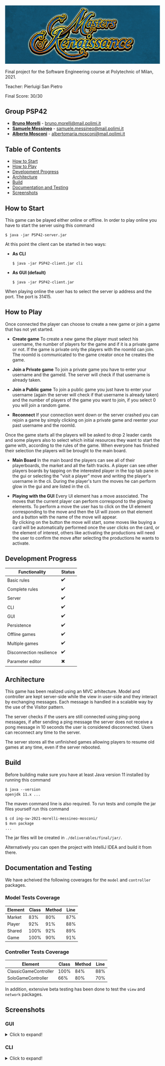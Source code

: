 ![game banner](screenshots/banner.png)

Final project for the Software Engineering course at Polytechnic of Milan, 2021.

Teacher: Pierluigi San Pietro

Final Score: 30/30 

## Group PSP42
- **[Bruno Morelli](https://github.com/BrunoMor99)** - bruno.morelli@mail.polimi.it
- **[Samuele Messineo](https://github.com/SamueleMessineo)** - samuele.messineo@mail.polimi.it
- **[Alberto Mosconi](https://github.com/albertomosconi)** - albertomaria.mosconi@mail.polimi.it

## Table of Contents
- [How to Start](#how-to-start "How to Start")
- [How to Play](#how-to-play "How to Play")
- [Development Progress](#development-progress "Development Progress")
- [Architecture](#architecture "Architecture")
- [Build](#build "Build")
- [Documentation and Testing](#documentation-and-testing "Documentation and Testing")
- [Screenshots](#screenshots "Screenshots")

## How to Start
This game can be played either online or offline. In order to play online you have to start the server using this command 
```
$ java -jar PSP42-server.jar
```
At this point the client can be started in two ways:
- **As CLI**
   ```
  $ java -jar PSP42-client.jar cli
  ```
- **As GUI (default)**
  ```
  $ java -jar PSP42-client.jar 
  ```
 
When playing online the user has to select the server ip address and the port. The port is 31415.

## How to Play
Once connected the player can choose to create a new game or join a game that has not yet started.

- **Create game**
      To create a new game the player must select his username, the number of players for the game and if it is a private game or not. If the game is
      private only the players with the roomId can join. The roomId is communicated to the game creator once he creates the game.
   
- **Join a Private game**
      To join a private game you have to enter your username and the gameId. The server will check if that username is already taken.
      
- **Join a Public game**
      To join a public game you just have to enter your username (again the server will check if that username is already taken) and the number of players
      of the game you want to join, if you select 0 you will join a random game.
      
- **Reconnect**
      If your connection went down or the server crashed you can rejoin a game by simply clicking on join a private game and reenter your past username and
      the roomId.

Once the game starts all the players will be asked to drop 2 leader cards and some players also to select which initial resources they want to start the game with, according to the rules of the game.
When everyone has finished their selection the players will be brought to the main board.

- **Main Board**
      In the main board the players can see all of their playerboards, the market and all the faith tracks. A player can see other players boards by 
      tapping on the interested player in the top tab pane in the gui or selecting the "visit a player" move and writing the player's username in the cli.
      During the player's turn the moves he can perform glow in the gui and are listed in the cli.
      
- **Playing with the GUI**
      Every UI element has a move associated. The moves that the current player can perform correspond to the glowing elements. To perform a move the user has to click on the UI element corresponding to the move and then the UI will zoom on that element and a button with the name of the move will appear.  
      By clicking on the button the move will start, some moves like buying a card will be automatically performed once the user clicks on the card, or the element of interest, others like activating the productions will need the user to confirm the move after selecting the productions he wants to activate.
      
## Development Progress
| Functionality | Status |
|--- | --- | 
|Basic rules|✔️|
|Complete rules|✔️|
|Server|✔️|
|CLI|✔️|
|GUI|✔️|
|Persistence|✔️|
|Offline games|✔️|
|Multiple games|✔️|
|Disconnection resilience|✔️|
|Parameter editor|✖️|

## Architecture

This game has been realized using an MVC arhitecture. Model and controller are kept server-side while the view in user-side and they interact by exchanging messages. Each message is handled in a scalable way by the use of the Visitor pattern.

The server checks if the users are still connected using ping-pong messages, if after sending a ping message the server does not receive a pong message in 10 seconds the user is considered disconnected. Users can reconnect any time to the server.

The server stores all the unfinished games allowing players to resume old games at any time, even if the server rebooted.

## Build

Before building make sure you have at least Java version 11 installed by running this command
```
$ java --version
openjdk 11.x ...
```
The maven command line is also required. To run tests and compile the jar files yourself run this command
```
$ cd ing-sw-2021-morelli-messineo-mosconi/
$ mvn package
...
```
The jar files will be created in `./deliverables/final/jar/`.

Alternatively you can open the project with IntelliJ IDEA and build it from there.

## Documentation and Testing

We have acheived the following coverages for the `model` and `controller` packages.

### Model Tests Coverage
|Element |Class |Method |Line |
---|---|---|---|
Market|83%|80%|87%|
Player|92%|91%|88%|
Shared|100%|92%|89%|
Game|100%|90%|91%|

### Controller Tests Coverage
|Element |Class |Method |Line |
---|---|---|---|
ClassicGameController|100%|84%|88%|
SoloGameController|66%|80%|70%|

In addition, extensive beta testing has been done to test the `view` and `network` packages.

## Screenshots

### GUI
<details>
  <summary>Click to expand!</summary>

  ![first scene](screenshots/gui/first-scene.png)

  ![initial resources](screenshots/gui/initial-resources.png)

  ![initial leaders](screenshots/gui/initial-leaders.png)

  ![playing](screenshots/gui/playing.png)

  ![cards market](screenshots/gui/cards.png)

  ![marbles grid](screenshots/gui/marbles.png)

  ![activate productions](screenshots/gui/productions.png)

  ![game over](screenshots/gui/game-over.png)
</details>

### CLI
<details>
  <summary>Click to expand!</summary>

  ![first scene](screenshots/cli/start-game.png)

  ![cards market](screenshots/cli/cards-market.png)

  ![get marbles](screenshots/cli/get-marbles.png)

  ![activate productions](screenshots/cli/productions.png)

</details>
